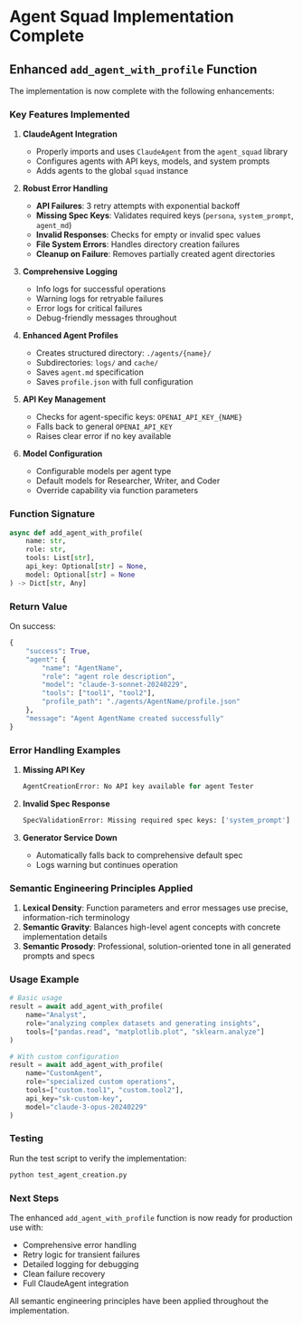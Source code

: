 # Agent Squad Implementation Complete

## Enhanced `add_agent_with_profile` Function

The implementation is now complete with the following enhancements:

### Key Features Implemented

1. **ClaudeAgent Integration**
   - Properly imports and uses `ClaudeAgent` from the `agent_squad` library
   - Configures agents with API keys, models, and system prompts
   - Adds agents to the global `squad` instance

2. **Robust Error Handling**
   - **API Failures**: 3 retry attempts with exponential backoff
   - **Missing Spec Keys**: Validates required keys (`persona`, `system_prompt`, `agent_md`)
   - **Invalid Responses**: Checks for empty or invalid spec values
   - **File System Errors**: Handles directory creation failures
   - **Cleanup on Failure**: Removes partially created agent directories

3. **Comprehensive Logging**
   - Info logs for successful operations
   - Warning logs for retryable failures
   - Error logs for critical failures
   - Debug-friendly messages throughout

4. **Enhanced Agent Profiles**
   - Creates structured directory: `./agents/{name}/`
   - Subdirectories: `logs/` and `cache/`
   - Saves `agent.md` specification
   - Saves `profile.json` with full configuration

5. **API Key Management**
   - Checks for agent-specific keys: `OPENAI_API_KEY_{NAME}`
   - Falls back to general `OPENAI_API_KEY`
   - Raises clear error if no key available

6. **Model Configuration**
   - Configurable models per agent type
   - Default models for Researcher, Writer, and Coder
   - Override capability via function parameters

### Function Signature

```python
async def add_agent_with_profile(
    name: str, 
    role: str, 
    tools: List[str],
    api_key: Optional[str] = None,
    model: Optional[str] = None
) -> Dict[str, Any]
```

### Return Value

On success:
```python
{
    "success": True,
    "agent": {
        "name": "AgentName",
        "role": "agent role description",
        "model": "claude-3-sonnet-20240229",
        "tools": ["tool1", "tool2"],
        "profile_path": "./agents/AgentName/profile.json"
    },
    "message": "Agent AgentName created successfully"
}
```

### Error Handling Examples

1. **Missing API Key**
   ```python
   AgentCreationError: No API key available for agent Tester
   ```

2. **Invalid Spec Response**
   ```python
   SpecValidationError: Missing required spec keys: ['system_prompt']
   ```

3. **Generator Service Down**
   - Automatically falls back to comprehensive default spec
   - Logs warning but continues operation

### Semantic Engineering Principles Applied

1. **Lexical Density**: Function parameters and error messages use precise, information-rich terminology
2. **Semantic Gravity**: Balances high-level agent concepts with concrete implementation details
3. **Semantic Prosody**: Professional, solution-oriented tone in all generated prompts and specs

### Usage Example

```python
# Basic usage
result = await add_agent_with_profile(
    name="Analyst",
    role="analyzing complex datasets and generating insights",
    tools=["pandas.read", "matplotlib.plot", "sklearn.analyze"]
)

# With custom configuration
result = await add_agent_with_profile(
    name="CustomAgent",
    role="specialized custom operations",
    tools=["custom.tool1", "custom.tool2"],
    api_key="sk-custom-key",
    model="claude-3-opus-20240229"
)
```

### Testing

Run the test script to verify the implementation:
```bash
python test_agent_creation.py
```

### Next Steps

The enhanced `add_agent_with_profile` function is now ready for production use with:
- Comprehensive error handling
- Retry logic for transient failures
- Detailed logging for debugging
- Clean failure recovery
- Full ClaudeAgent integration

All semantic engineering principles have been applied throughout the implementation.
